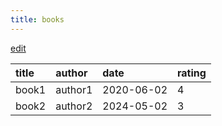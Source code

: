 ```yaml
---
title: books
---
```


[edit](https://github.com/yinon4/index/blob/main/src/content/blog/art-log/books/index.md)

| title | author  | date       | rating |
| :---- | :------ | :--------- | :----- |
| book1 | author1 | 2020-06-02 | 4      |
| book2 | author2 | 2024-05-02 | 3      |
